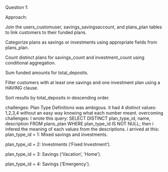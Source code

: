 Question 1:

Approach:

Join the users_customuser, savings_savingsaccount, and plans_plan tables to link customers to their funded plans.

Categorize plans as savings or investments using appropriate fields from plans_plan.

Count distinct plans for savings_count and investment_count using conditional aggregation.

Sum funded amounts for total_deposits.

Filter customers with at least one savings and one investment plan using a HAVING clause.

Sort results by total_deposits in descending order.

challenges:
Plan Type Definitions was ambigous.
it had 4 distinct values: 1,2,3,4 without an easy way knowing what each number meant.
overcoming challenges:
I wrote this query: SELECT DISTINCT plan_type_id, name, description
                    FROM plans_plan
                    WHERE plan_type_id IS NOT NULL;
then  i infered the meaning of each values from the descriptions. i arrived at this:
plan_type_id = 1: Mixed savings and investments.

plan_type_id = 2: Investments (‘Fixed Investment’).

plan_type_id = 3: Savings (‘Vacation’, ‘Home’).

plan_type_id = 4: Savings (‘Emergency’).



